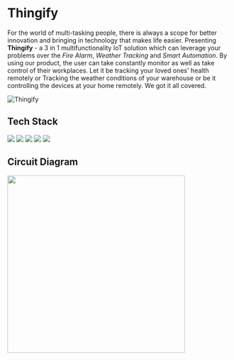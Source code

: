  # Thingify

For the world of multi-tasking people,  there is always a scope for better  innovation and bringing in technology  that makes life easier.
Presenting **Thingify** - a 3 in 1  multifunctionality IoT solution which can  leverage your problems over the *Fire Alarm*, *Weather Tracking* and *Smart Automation*. By using our product, the user can take  constantly monitor as well as take  control of their workplaces. Let it be  tracking your loved ones' health  remotely or Tracking the weather  conditions of your warehouse or be it  controlling the devices at your home  remotely. We got it all covered.

![Thingify](https://user-images.githubusercontent.com/72657275/202455567-8ec1aeac-9ee2-4f38-ad58-2adf94d277a9.png)


## Tech Stack

<img src="https://img.shields.io/badge/Flutter-02569B?style=for-the-badge&logo=flutter&logoColor=white">
<img src="https://img.shields.io/badge/firebase-ffca28?style=for-the-badge&logo=firebase&logoColor=black">
<img src="https://img.shields.io/badge/Arduino-00979D?style=for-the-badge&logo=Arduino&logoColor=white">
<img src="https://img.shields.io/badge/adafruit-000000?style=for-the-badge&logo=adafruit&logoColor=white">
<img src="https://img.shields.io/badge/Arduino_IDE-00979D?style=for-the-badge&logo=arduino&logoColor=white">

## Circuit Diagram

[<img src="https://user-images.githubusercontent.com/72657275/202454233-7fc43172-d797-4a59-96df-557e3b9bc852.png" width="400" />](https://user-images.githubusercontent.com/72657275/202454233-7fc43172-d797-4a59-96df-557e3b9bc852.png)


